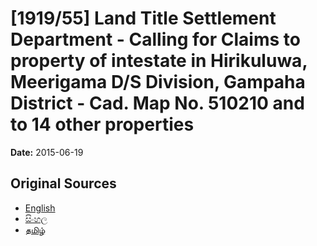# [1919/55] Land Title Settlement Department - Calling for Claims to property of intestate in Hirikuluwa, Meerigama D/S Division, Gampaha District - Cad. Map No. 510210 and to 14 other properties

**Date:** 2015-06-19

## Original Sources

- [English](https://documents.gov.lk/view/extra-gazettes/2015/6/1919-55_E.pdf)
- [සිංහල](https://documents.gov.lk/view/extra-gazettes/2015/6/1919-55_S.pdf)
- [தமிழ்](https://documents.gov.lk/view/extra-gazettes/2015/6/1919-55_T.pdf)
